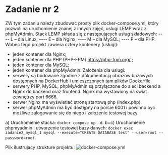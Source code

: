 # Zadanie nr 2

ZW tym zadaniu należy zbudować prosty plik docker-compose.yml, który
pozwoli na uruchomienie znanej z innych zajęć, uslugi LEMP wraz z phpMyAdmin. Stack
LEMP składa się z następujących usług składowych: 
---- L – dla Linux; 
---- E – dla Nginx; 
---- M – dla MySQL; 
---- P – dla PHP. 
Wobec tego projekt zawiera cztery kontenery (usługi): 
- jeden kontener dla Nginx; 
- jeden kontener dla PHP (PHP-FPM) https://php-fpm.org/ ; 
- jeden kontener dla MySQL; 
- jeden kontener dla phpMyAdmin. 
Założenia dla uslugi:
- serwery są budowane zgodnie z dokumentacją obrazów bazowych dostępnych na
DockerHub i umieszczonych tam plików Dockerfile.
- serwery PHP, MySQL, phpMyAdmin są przyłączone do sieci backend a Nginx do
backend oraz frontend. Nginx ma wystawiony na świat zewnętrzy port 6666.
- serwer Nginx ma wyświetlać stronę startową php (index.php).
- serwer phpMyAdmin ma być dostępny na porcie 6001 i powinno być możliwe
zalogowanie się do niego i założenie testowej bazy.

a) Uruchomienie stacka: `docker compose up -d`.
b+c) Uruchomienie phpmyadmin i utworzenie testowej bazy danych: `docker exec zadanie2_mysql_1 mysql --execute="CREATE DATABASE test" --user=root --password=root`.

Plik ilustrujacy strukture projektu: 
![docker-compose.yml](https://github.com/bezqyczekpl/BazaDanych/docker-compose.png?raw=true)

